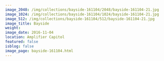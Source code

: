 ```yaml
---
image_2048: /img/collections/bayside-161104/2048/bayside-161104-21.jpg
image_1024: /img/collections/bayside-161104/1024/bayside-161104-21.jpg
image_512: /img/collections/bayside-161104/512/bayside-161104-21.jpg
image_title: Bayside
weight: 
image_date: 2016-11-04
location: Amplifier Capitol
featured: false
isblog: false
image_page: bayside-161104.html
---
```

